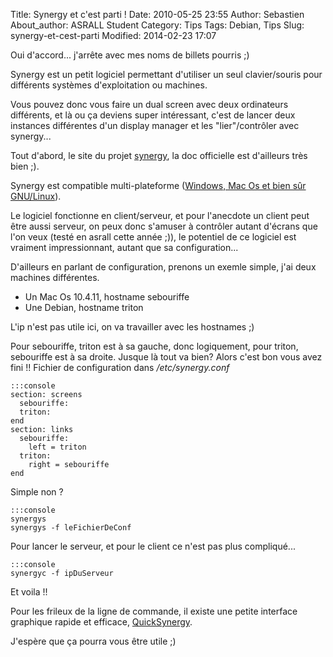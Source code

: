 Title: Synergy et c'est parti !
Date: 2010-05-25 23:55
Author: Sebastien
About_author: ASRALL Student
Category: Tips
Tags: Debian, Tips
Slug: synergy-et-cest-parti
Modified: 2014-02-23 17:07

Oui d'accord... j'arrête avec mes noms de billets pourris ;)

Synergy est un petit logiciel permettant d'utiliser un seul clavier/souris pour différents systèmes d'exploitation ou machines.

Vous pouvez donc vous faire un dual screen avec deux ordinateurs différents, et là ou ça deviens super intéressant, c'est de lancer deux instances différentes d'un display manager et les "lier"/contrôler avec synergy...

Tout d'abord, le site du projet [synergy](http://synergy2.sourceforge.net/), la doc officielle est d'ailleurs très bien ;).

Synergy est compatible multi-plateforme ([Windows, Mac Os et bien sûr GNU/Linux](http://sourceforge.net/projects/synergy2/files/)).

Le logiciel fonctionne en client/serveur, et pour l'anecdote un client peut être aussi serveur, on peux donc s'amuser à contrôler autant d'écrans que l'on veux (testé en asrall cette année ;)), le potentiel de ce logiciel est vraiment impressionnant, autant que sa configuration...

D'ailleurs en parlant de configuration, prenons un exemle simple, j'ai deux machines différentes.

* Un Mac Os 10.4.11, hostname sebouriffe
* Une Debian, hostname triton

L'ip n'est pas utile ici, on va travailler avec les hostnames ;)

Pour sebouriffe, triton est à sa gauche, donc logiquement, pour triton, sebouriffe est à sa droite. Jusque là tout va bien?
Alors c'est bon vous avez fini !! Fichier de configuration dans */etc/synergy.conf*

    :::console
    section: screens
      sebouriffe:
      triton:
    end
    section: links
      sebouriffe:
        left = triton
      triton:
        right = sebouriffe
    end

Simple non ?

    :::console
    synergys
    synergys -f leFichierDeConf

Pour lancer le serveur, et pour le client ce n'est pas plus compliqué...

    :::console
    synergyc -f ipDuServeur

Et voila !!

Pour les frileux de la ligne de commande, il existe une petite interface  graphique rapide et efficace, [QuickSynergy](http://code.google.com/p/quicksynergy/).

J'espère que ça pourra vous être utile ;)
